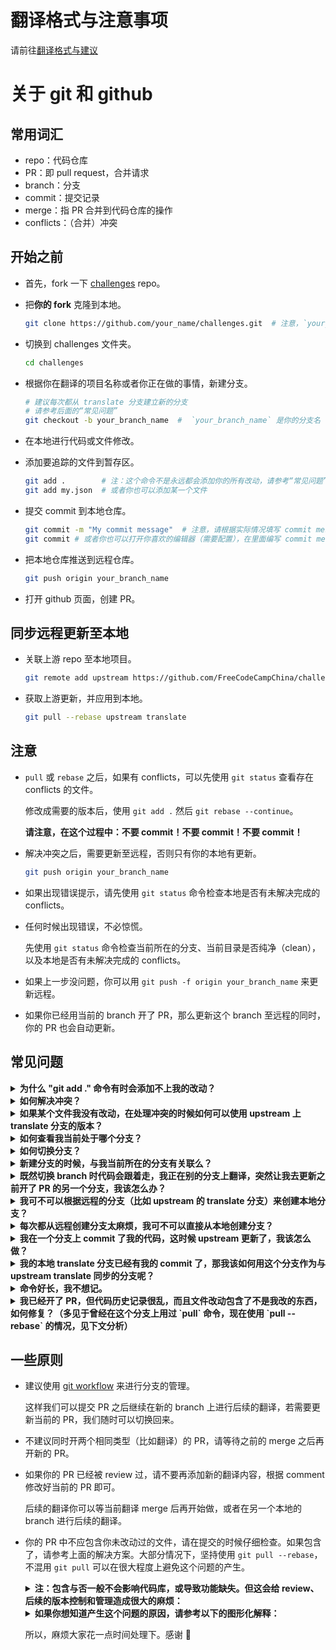 # 翻译格式与注意事项
请前往[翻译格式与建议](./style-guide.md)

# 关于 git 和 github
## 常用词汇
- repo：代码仓库
- PR：即 pull request，合并请求
- branch：分支
- commit：提交记录
- merge：指 PR 合并到代码仓库的操作
- conflicts：（合并）冲突

## 开始之前
* 首先，fork 一下 [challenges](https://github.com/FreeCodeCampChina/challenges.git) repo。

* 把**你的 fork** 克隆到本地。
  ```bash
  git clone https://github.com/your_name/challenges.git  # 注意，`your_name` 是你的 github ID。
  ```
* 切换到 challenges 文件夹。
  ```bash
  cd challenges
  ```
* 根据你在翻译的项目名称或者你正在做的事情，新建分支。
  ```bash
  # 建议每次都从 translate 分支建立新的分支
  # 请参考后面的“常见问题”
  git checkout -b your_branch_name  #  `your_branch_name` 是你的分支名
  ```
* 在本地进行代码或文件修改。

* 添加要追踪的文件到暂存区。
  ```bash
  git add .        # 注：这个命令不是永远都会添加你的所有改动，请参考“常见问题”。
  git add my.json  # 或者你也可以添加某一个文件
  ```
* 提交 commit 到本地仓库。
  ```bash
  git commit -m "My commit message"  # 注意，请根据实际情况填写 commit message。
  git commit # 或者你也可以打开你喜欢的编辑器（需要配置），在里面编写 commit message。
  ```
* 把本地仓库推送到远程仓库。
  ```bash
  git push origin your_branch_name
  ```
* 打开 github 页面，创建 PR。

## 同步远程更新至本地
* 关联上游 repo 至本地项目。
  ```bash
  git remote add upstream https://github.com/FreeCodeCampChina/challenges.git
  ```
* 获取上游更新，并应用到本地。
  ```bash
  git pull --rebase upstream translate
  ```

## 注意
* `pull` 或 `rebase` 之后，如果有 conflicts，可以先使用 `git status` 查看存在 conflicts 的文件。

  修改成需要的版本后，使用 `git add .` 然后 `git rebase --continue`。
  
  **请注意，在这个过程中：不要 commit！不要 commit！不要 commit！**
   
* 解决冲突之后，需要更新至远程，否则只有你的本地有更新。
  ```bash
  git push origin your_branch_name
  ```
* 如果出现错误提示，请先使用 `git status` 命令检查本地是否有未解决完成的 conflicts。

* 任何时候出现错误，不必惊慌。

  先使用 `git status` 命令检查当前所在的分支、当前目录是否纯净（clean），以及本地是否有未解决完成的 conflicts。

* 如果上一步没问题，你可以用 `git push -f origin your_branch_name` 来更新远程。

* 如果你已经用当前的 branch 开了 PR，那么更新这个 branch 至远程的同时，你的 PR 也会自动更新。

## 常见问题
<details><summary><b>为什么 "git add ." 命令有时会添加不上我的改动？</b></summary>

  注意，`git add .` 中的 `.` 表示“当前路径”。

  因此，如果你通过 `cd` 命令切换到子目录，并在里面执行 `git add .`，那么外面的改动则不会添加。

  然而，如果你在父级目录执行 `git add .`，子级目录里的文件改动是会添加的。

  真正的“添加所有文件”的命令是 `git add --all`，可以简写为 `git add -A`。

  对于这个翻译项目，我们很少会需要 `cd` 进子目录。因此，一般情况下使用 `git add .` 就足够了。

</details>

<details><summary><b>如何解决冲突？</b></summary>

  对于任何多人协作项目，有 merge conflicts 是十分正常的。

  如果你在命令行中看到了 `CONFLICTS` 这样的输出，那就表示有冲突。

  这时，你需要先使用 `git status` 命令来查看冲突发生的文件。

  一般来说，有冲突的文件会显示成这样：

  ```text
  some code ....（这里的代码是没有冲突的）
  <<<<<<< HEAD
  code version 1
  code version 1
  =======
  code version 2
  code version 2
  >>>>>>> your_branch_name
  yet some other code ....（这里的代码也是没有冲突的）
  ```

  注意，里面的 `HEAD` 和 `your_branch_name` 位置可能互换，也可能会是其他内容，比如一个 commit hash。

  其中，`<<<<<<<` 与 `=======` 之间为代码的一个版本，`=======` 与 `>>>>>>>` 之间为代码的另一个版本。

  你需要来决定使用哪个版本的代码，修改的时候，把 `<<<<<<<`、`=======` 和 `>>>>>>>` 这三行都删掉。

  以及，删掉你不需要的那个版本，保留你需要的版本。

  处理完所有的冲突文件后，（由于我们执行的是 `git pull --rebase`），那么我们需要 `git add .`，然后 `git rebase --continue`。

</details>

<details><summary><b>如果某个文件我没有改动，在处理冲突的时候如何可以使用 upstream 上 translate 分支的版本？</b></summary>

  有时，可能会存在你没修改某个文件的内容，然而它却出现在了 conflicts 里（特别是如果你之前使用过 `pull`，而不是 `pull --rebase`）。

  这时，我们输入：。

  ```bash
  git fetch upstream
  git checkout upstream/translate -- the/path/to/that_file
  ```

  这时，你本地的这个文件就变成和远程一样了。

  处理之后，记得 `git add .`。

</details>

<details><summary><b>如何查看我当前处于哪个分支？</b></summary>

  `git branch` 可以列出本地所有的分支名，前面打星号（*）的就是你当前所在的分支。

</details>

<details><summary><b>如何切换分支？</b></summary>

  `git checkout some_branch_name` 就可以切换到对应的分支。

  以及，`git checkout -` 可以切换到上一个切换过的分支。

  在两个分支之间来回切换的时候，这个命令会很有用。

</details>

<details><summary><b>新建分支的时候，与我当前所在的分支有关联么？</b></summary>

  有，新建分支的时候，当前所在分支的所有 `commit` 也会添加到新的分支里面。

  以及，如果你本地有未 `commit` 的改动（哪怕已经 `add` 过），同样会在新建分支的时候带过去。

</details>

<details><summary><b>既然切换 branch 时代码会跟着走，我正在别的分支上翻译，突然让我去更新之前开了 PR 的另一个分支，我该怎么办？</b></summary>

  你有两个选择，`commit` 或者 `stash`：

  * `commit` 很简单，在当前分支上 `git add .` 然后 `git commit -m "xx"`，这时候你就可以使用 `checkout` 命令切换到其他分支了。

  * 在当前分支上 `git stash`，然后切换到其他分支。完成那边的更新后，切换回来，然后 `git stash pop`，你之前的代码改动就都回来了。

  需要注意的是，使用 `git stash pop` 会有丢代码的潜在风险，推荐使用 `git stash apply stash@{x}`，其中 `x` 为一个数字。

  如果你不确定你的做法是否正确，或者不了解这个命令，请在使用之前查清资料，或者在群里提问。

  **切换分支前，为防止把本地弄乱，前先使用 `git status` 来检查本地是否 “clean”。**

</details>

<details><summary><b>我可不可以根据远程的分支（比如 upstream 的 translate 分支）来创建本地分支？</b></summary>

  可以：
  ```bash
  git fetch upstream
  git checkout -b my_branch_name upstream/translate
  ```

</details>

<details><summary><b>每次都从远程创建分支太麻烦，我可不可以直接从本地创建分支？</b></summary>

  可以。建议使用本地的 translate 分支保持与 upstream 中的 translate 分支保持更新。这样做的好处是：

  * 每次新建分支的时候，切换到本地的 translate 分支，然后 `git checkout -b my_new_branch` 就好了。

  * 如果 upstream 的 translate branch 有更新，你只需要在切换到 translate 分支之后，`git pull --rebase upstream translate` 即可完成对本地 translate 分支的更新。再创建新的分支，就是基于 upstream 里最新的代码了，这样可以减少 conflicts 出现的可能。

</details>

<details><summary><b>我在一个分支上 commit 了我的代码，这时候 upstream 更新了，我该怎么做？</b></summary>

  ```bash
  git pull --rebase upstream translate
  ```

</details>

<details><summary><b>我的本地 translate 分支已经有我的 commit 了，那我该如何用这个分支作为与 upstream translate 同步的分支呢？</b></summary>

  **如果你目前在 translate 提交的内容不再需要了（比如，已经 merge），那你可以先切换到 translate，然后：**

  ```bash
  git fetch upstream
  git reset --hard upstream/translate
  ```

  虽然 `git reset` 命令不危险，但在执行这个操作之前，建议你先在群里问一下。

</details>

<details><summary><b>命令好长，我不想记。</b></summary>

  `alias` 了解一下。在命令行里执行：

  ```bash
  git config --global alias.gx 'pull --rebase upstream translate'
  ```

  下次，执行 `git gx`（记忆：git 更新），就会执行你定义好的命令了。

</details>

<details><summary><b>我已经开了 PR，但代码历史记录很乱，而且文件改动包含了不是我改的东西，如何修复？（多见于曾经在这个分支上用过 `pull` 命令，现在使用 `pull --rebase` 的情况，见下文分析）</b></summary>

  如果对 git 不是很熟悉（特别是 `git brease -i` 以及 `rebase` 命令的原理），重建一个新的分支，然后把当前这个分支里属于你的 file change 给 apply 过去，再用新的分支开 PR 是最省事的做法。
  
  假设你目前处于 `translate-old` 分支上，你改动了文件 `02-javascript-algorithms/abc.json` 以及 `02-javascript-algorithms/abc.md`，且你已经用当前的 `translate-old` 分支开了 PR：
  
  ```bash
  # 获取 upstream 的 HEAD 指针
  # （有兴趣可以去了解下 HEAD 指针是什么，这对理解 git 的原理很有帮助。但不了解也不影响后续操作）
  git fetch upstream

  # 基于 upstream 的 translate branch 新建一个 branch
  # （这一步是保证你将要提交 PR 所用的分支是基于最新的 upstream/translate 分支的代码）
  git checkout -b translate-new upstream/translate

  # 由于你这个 PR 是基于你的 translate-old 分支开的，
  # 所以现在要把这个分支上属于你的文件改动应用到新的 branch 上
  git checkout translate-old -- 02-javascript-algorithms/abc.json
  git checkout translate-old -- 02-javascript-algorithms/abc.md

  # 这个应该只输出你改过的两个文件（在这个例子中是两个）才对
  git status

  # add、commit、push
  git add .
  git commit -m "Finish translation of xxx"
  git push origin transalte-new

  # 然后用这个新的 translate-new 分支去开 PR 就好了
  ```

</details>


## 一些原则
* 建议使用 [git workflow](https://guides.github.com/introduction/flow/) 来进行分支的管理。

  这样我们可以提交 PR 之后继续在新的 branch 上进行后续的翻译，若需要更新当前的 PR，我们随时可以切换回来。
   
* 不建议同时开两个相同类型（比如翻译）的 PR，请等待之前的 merge 之后再开新的 PR。

* 如果你的 PR 已经被 review 过，请不要再添加新的翻译内容，根据 comment 修改好当前的 PR 即可。

  后续的翻译你可以等当前翻译 merge 后再开始做，或者在另一个本地的 branch 进行后续的翻译。
  
* 你的 PR 中不应包含你未改动过的文件，请在提交的时候仔细检查。如果包含了，请参考上面的解决方案。大部分情况下，坚持使用 `git pull --rebase`，不混用 `git pull` 可以在很大程度上避免这个问题的产生。

  <details><summary><b>注：包含与否一般不会影响代码库，或导致功能缺失。但这会给 review、后续的版本控制和管理造成很大的麻烦：</b></summary>

    1. Review 的时候，需要仔细比对那些本不是你改的文件，确保你没有（在 resolve conflicts 或 commit 的时候）更改任何内容。
    2. 如果你在 PR 中引入了已经 merge 的 commits，那么就会在对应的 PR 中添加对你的 PR 的 reference。事实上，由于你本无意改动那些文件，这就只会对维护者和后续的开发者造成误导。
    3. 维护者本可以直接通过文件的最新 commit 找到对应的 PR，但由于其他人也包含了这个文件，则需要一步一步排查，看究竟是哪一步出了问题。

  </details>
  
  <details><summary><b>如果你想知道产生这个问题的原因，请参考以下的图形化解释：</b></summary>

    ## 关于 PR 中，引入他人更改文件的情况分析：
    
    假设现在的 `upstream/translate` 是 `A -> B` 这两个 commits，其中 `B` 较新。你基于这个创建了你的 `my-translate` 分支，那么你也会得到 `A -> B`。
    
    之后，你开始进行翻译，并 `commit` 了代码。现在你的 `my-translate` 是 `A -> B -> X`，其中 `X` 为你的 commit。
    
    然后你发现远程更新了，现在远程是 `A -> B -> C -> D`。这次你使用了 `git pull` 命令。那么在 `my-translate` 分支，你就得到：`A -> B -> X -> M`。其中，`M` 就是传说中的 merge commit，它包含了上游的 `C` 和 `D`。
    
    （但从常理判断，这时候如果你得到 `A -> B -> C -> D -> X` 这样的历史线就更好了。这正是 `git pull --rebase` 会帮你完成的事情，以及这也是我们推荐使用这个命令的原因。）
    
    然后你继续翻译，并 `commit` 了代码，现在你的 `my-translate` 分支就是 `A -> B -> X -> M -> Y`，其中 `Y` 是你的最新 commit。
    
    这时候你执行了 `git pull --rebase`，那么问题来了。基于 `rebase` 命令的比较原理（或者说算法），它会首先寻找一个你的 `my-translate` 分支与 `upstream/translate` 分支共同的”祖先 commit“（ancestor commit）。”共同的祖先 commit“（common ancestor commit）是指这两个分支**开始出现分歧（diverted）之前的那个 commit**。在这个例子中，它就会找到 commit `B`，因为在 `B` 之后，`my-transalte` 分支是 commit `X`，而 `upstream/translate` 是 commit `C`。
    
    `rebase` 的执行逻辑可以简化为 `git reset --hard` + `git cherry-pick`（好奇的朋友可以去了解下这两个命令），那么 `cherry-pick X` 的时候不会出问题（基于 `B`，添加你的翻译，显然不会有报错），但 `cherry-pick C` 的时候就很可能会出现 conflicts：
    
    假设 `C` 中，其他人更新了 `README.md`（当然，在你的 commit `X` 和 `Y` 中，你都没有修改这个 `README.md`），常理上来说，这件事**应该**发生在 `X` 之前。但由于在你的分支 `my-translate` 中，`X` 是先于 `M`（包含 `C` 和 `D`）发生的，那么这里就造成了 Git 的困扰：它觉得，根据 `upstream/translate` 分支，说好了 `B` 之后就改 `README.md` 的；然而在你的分支里，却告诉我 `B` 之后 `README.md` 不需要改，那我该怎么办？——那我就只能告诉你我遇到了 conflicts，请你手动解决下吧。
    
    这时，如果你**错误地**使用了 `git commit` 命令，那么 Git 就会觉得，这个 `README.md` 你也改动过了，事实上你并没有，以及你也没打算改，这是**我认为**导致引入他人更改文件的一种原因。
    
    后续哪怕再 `git pull --rebase`，Git 也会去找 commit `B` 作为 common ancestor。这依然会导致 conflicts，因为在 `my-translate` 里，从一开始，`B` 之后是 `X` 这件事就是错的。
    
    **我认为**的另一种可能，在这个例子中，就是如果后续还有其他人改了 `README.md` 那么本地执行 `git pull` 的时候也会产生 conflicts，这时出现的根源是 `git merge`，因为目前 `my-translate` 的 `HEAD` 显然不是那个 `README.md` 更改的 ancestor，因此 Git 没法 fast forward 那个新的 `README.md` 改动，感兴趣的朋友可以去了解下什么是 `fast-forward`。此时需要手动处理 conflicts，处理之后 `git commit`，那么 Git 就会认为你也参与到了这个 commit 中。
    
    ## 那么，`git pull --rebase` 对这种情况会有什么帮助？
    
    还是上面的例子，你的 `my-translate` 是 `A -> B -> X`，远程以及是 `A -> B -> C -> D` 了，其中 `C` 里面更改了 `README.md`。
    
    如果你采用 `git pull --rebase`，那么你的本地就会是 `A -> B -> C -> D -> X`。后续你又 `commit` 了新的代码，比如现在你的本地是 `A -> B -> C -> D -> X -> Y -> Z`。此时，远程那边也加了几个 commit，变成了 `A -> B -> C -> D -> E -> F`。
    
    如果你继续 `git pull --rebase`，那么 Git 此时寻找到的 common ancestor commit 是 `D`，而不再是上面使用 `git pull` 的 `B` 了。除非 `E` 和 `F` 里也改了你正在改的文件，否则就不太可能产生冲突。
    
    结果，你就会得到 `A -> B -> C -> D -> E -> F -> X -> Y -> Z`，这也正是我们期望的结果。
    
  </details>
  
  所以，麻烦大家花一点时间处理下。感谢 :pray:

